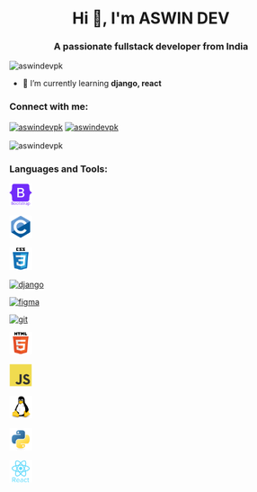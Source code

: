 <h1 align="center">Hi 👋, I'm ASWIN DEV</h1>
<h3 align="center">A passionate fullstack developer from India</h3>

<p
 align="left"> <img 
src="https://komarev.com/ghpvc/?username=aswindevpk&label=Profile%20views&color=0e75b6&style=flat"
 alt="aswindevpk" /> </p>

- 🌱 I’m currently learning **django, react**

<h3 align="left">Connect with me:</h3>
<p align="left">
<a
 href="https://linkedin.com/in/aswindevpk" target="blank"><img 
align="center" 
src="https://raw.githubusercontent.com/rahuldkjain/github-profile-readme-generator/master/src/images/icons/Social/linked-in-alt.svg"
 alt="aswindevpk" height="30" width="40" /></a>
<a 
href="https://www.leetcode.com/aswindevpk" target="blank"><img 
align="center" 
src="https://raw.githubusercontent.com/rahuldkjain/github-profile-readme-generator/master/src/images/icons/Social/leet-code.svg"
 alt="aswindevpk" height="30" width="40" /></a>
</p>


<p><img align="center" 
src="https://github-readme-stats.vercel.app/api/top-langs?username=aswindevpk&show_icons=true&locale=en&layout=compact"
 alt="aswindevpk" /></p>

<h3 align="left">Languages and Tools:</h3>
<p
 align="left">
        <a href="https://getbootstrap.com" target="_blank" 
rel="noreferrer">
          <img 
src="https://raw.githubusercontent.com/devicons/devicon/master/icons/bootstrap/bootstrap-plain-wordmark.svg"
 alt="bootstrap" width="40" height="40"/>
        </a>
         
<a href="https://www.cprogramming.com/" target="_blank" 
rel="noreferrer">
          <img 
src="https://raw.githubusercontent.com/devicons/devicon/master/icons/c/c-original.svg"
 alt="c" width="40" height="40"/>
        </a>
         
  <a href="https://www.w3schools.com/css/" target="_blank" 
rel="noreferrer">
          <img 
src="https://raw.githubusercontent.com/devicons/devicon/master/icons/css3/css3-original-wordmark.svg"
 alt="css3" width="40" height="40"/>
        </a>
         
<a href="https://www.djangoproject.com/" target="_blank" 
rel="noreferrer">
          <img src="https://cdn.worldvectorlogo.com/logos/django.svg"
 alt="django" width="40" height="40"/>
        </a>
         
  <a href="https://www.figma.com/" target="_blank" 
rel="noreferrer">
          <img 
src="https://www.vectorlogo.zone/logos/figma/figma-icon.svg" alt="figma"
 width="40" height="40"/>
        </a>
         
 <a href="https://git-scm.com/" target="_blank" 
rel="noreferrer">
          <img 
src="https://www.vectorlogo.zone/logos/git-scm/git-scm-icon.svg" 
alt="git" width="40" height="40"/>
        </a>
         
<a href="https://www.w3.org/html/" target="_blank" 
rel="noreferrer">
          <img 
src="https://raw.githubusercontent.com/devicons/devicon/master/icons/html5/html5-original-wordmark.svg"
 alt="html5" width="40" height="40"/>
        </a>
         
<a 
href="https://developer.mozilla.org/en-US/docs/Web/JavaScript" 
target="_blank" rel="noreferrer">
          <img 
src="https://raw.githubusercontent.com/devicons/devicon/master/icons/javascript/javascript-original.svg"
 alt="javascript" width="40" height="40"/>
        </a>
         
<a href="https://www.linux.org/" target="_blank" 
rel="noreferrer">
          <img 
src="https://raw.githubusercontent.com/devicons/devicon/master/icons/linux/linux-original.svg"
 alt="linux" width="40" height="40"/>
        </a>
         
 <a href="https://www.python.org" target="_blank" 
rel="noreferrer">
<img src="https://raw.githubusercontent.com/devicons/devicon/master/icons/python/python-original.svg"
 alt="python" width="40" height="40"/>
        </a>
         
 <a href="https://reactjs.org/" target="_blank" rel="noreferrer">
          <img 
src="https://raw.githubusercontent.com/devicons/devicon/master/icons/react/react-original-wordmark.svg"
 alt="react" width="40" height="40"/>
        </a>
        </p>




